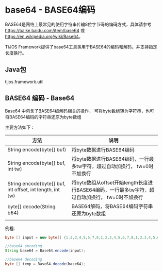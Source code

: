 # base64 - BASE64编码

BASE64是网络上最常见的使用字符串传输8位字节码的编码方式，具体请参考<https://baike.baidu.com/item/base64> 或 <https://en.wikipedia.org/wiki/Base64>。

TiJOS Framework提供了base64工具类用于BASE64的编码和解码，并支持指定长度换行。

## Java包
tijos.framework.util

## BASE64 编码  - Base64 

Base64 中包含了BASE64编解码相关的操作， 可将byte数组转为字符串，也可将BASE64编码的字符串还原为byte数组

主要方法如下：

| 方法                                                      | 说明                                                         |
| --------------------------------------------------------- | ------------------------------------------------------------ |
| String encode(byte[] buf)                                 | 将byte数据进行BASE64编码                                     |
| String encode(byte[] buf, int tw)                         | 将byte数据进行BASE64编码，一行最多tw字符，超过自动加换行， tw=0时不加换行 |
| String encode(byte[] buf, int offset, int length, int tw) | 将byte数组从offset开始length长度进行BASE64编码，一行最多tw字符，超过自动加换行， tw=0时不加换行 |
| byte[] decode(String b64)                                 | BASE64解码，将BASE64编码字符串还原为byte数组                 |
|                                                           |                                                              |

例程:

```java
byte [] input = new byte[] {1,2,3,4,5,6,7,8,1,2,3,4,5,6,7,8,1,2,3,4,5,6,7,8,1,2,3,4,5,6,7,8};

//base64 encoding 
String base64 = Base64.encode(input);

//base64 decoding
byte [] temp = Base64.decode(base64);
```
